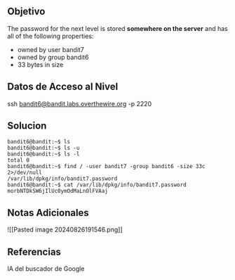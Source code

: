 ## Objetivo

The password for the next level is stored **somewhere on the server** and has all of the following properties:

- owned by user bandit7
- owned by group bandit6
- 33 bytes in size

## Datos de Acceso al Nivel

ssh bandit6@bandit.labs.overthewire.org -p 2220

## Solucion

```
bandit6@bandit:~$ ls
bandit6@bandit:~$ ls -u
bandit6@bandit:~$ ls -l
total 0
bandit6@bandit:~$ find / -user bandit7 -group bandit6 -size 33c 2>/dev/null
/var/lib/dpkg/info/bandit7.password
bandit6@bandit:~$ cat /var/lib/dpkg/info/bandit7.password
morbNTDkSW6jIlUc0ymOdMaLnOlFVAaj
```

## Notas Adicionales

![[Pasted image 20240826191546.png]]

## Referencias

IA del buscador de Google